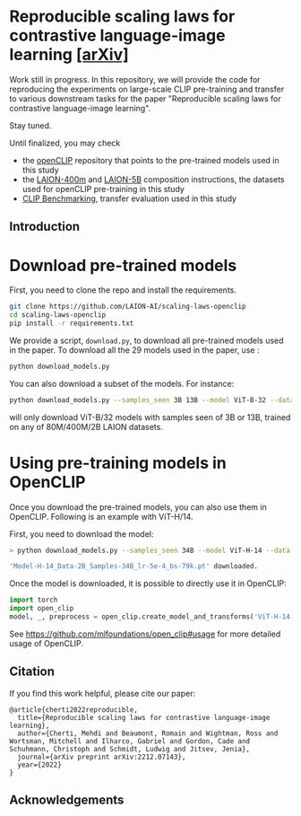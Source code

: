# Reproducible scaling laws for contrastive language-image learning [[arXiv]](https://arxiv.org/abs/2212.07143)

Work still in progress. In this repository, we will provide the code for reproducing the experiments on large-scale CLIP pre-training and transfer to various downstream tasks for the paper "Reproducible scaling laws for contrastive language-image learning".

Stay tuned.

Until finalized, you may check

- the [openCLIP](https://github.com/mlfoundations/open_clip) repository that points to the pre-trained models used in this study
- the [LAION-400m](https://github.com/rom1504/img2dataset/blob/main/dataset_examples/laion400m.md) and [LAION-5B](https://github.com/rom1504/img2dataset/blob/main/dataset_examples/laion5B.md) composition instructions, the datasets used for openCLIP pre-training in this study
- [CLIP Benchmarking](https://github.com/LAION-AI/CLIP_benchmark), transfer evaluation used in this study

## Introduction


# Download pre-trained models

First, you need to clone the repo and install the requirements.

```bash
git clone https://github.com/LAION-AI/scaling-laws-openclip
cd scaling-laws-openclip
pip install -r requirements.txt
```

We provide a script, `download.py`, to download all pre-trained models used in the paper.
To download all the 29 models used in the paper, use :

```bash
python download_models.py
```

You can also download a subset of the models. For instance:

```bash
python download_models.py --samples_seen 3B 13B --model ViT-B-32 --data 80M 400M 2B
```

will only download ViT-B/32 models with samples seen of 3B or 13B, trained on any of 80M/400M/2B LAION datasets.

# Using pre-training models in OpenCLIP

Once you download the pre-trained models, you can also use them in OpenCLIP.
Following is an example with ViT-H/14.

First, you need to download the model:

```bash
> python download_models.py --samples_seen 34B --model ViT-H-14 --data 2B

'Model-H-14_Data-2B_Samples-34B_lr-5e-4_bs-79k.pt' downloaded.
```

Once the model is downloaded, it is possible to directly use it in OpenCLIP:

```python
import torch
import open_clip
model, _, preprocess = open_clip.create_model_and_transforms('ViT-H-14', pretrained='Model-H-14_Data-2B_Samples-34B_lr-5e-4_bs-79k.pt')
```
See <https://github.com/mlfoundations/open_clip#usage> for more detailed usage of OpenCLIP.

## Citation

If you find this work helpful, please cite our paper:

```
@article{cherti2022reproducible,
  title={Reproducible scaling laws for contrastive language-image learning},
  author={Cherti, Mehdi and Beaumont, Romain and Wightman, Ross and Wortsman, Mitchell and Ilharco, Gabriel and Gordon, Cade and Schuhmann, Christoph and Schmidt, Ludwig and Jitsev, Jenia},
  journal={arXiv preprint arXiv:2212.07143},
  year={2022}
}
```
## Acknowledgements
